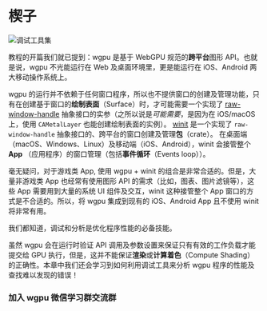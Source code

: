 # 楔子

<img src="/res/tools.png" alt="调试工具集">

教程的开篇我们就已提到：wgpu 是基于 WebGPU 规范的**跨平台**图形 API。也就是说，wgpu 不光能运行在 Web 及桌面环境里，更是能运行在 iOS、Android 两大移动操作系统上。

wgpu 的运行并不依赖于任何窗口程序，所以也不提供窗口的创建及管理功能，只有在创建基于窗口的**绘制表面**（Surface）时，才可能需要一个实现了 [raw-window-handle](https://github.com/rust-windowing/raw-window-handle) 抽象接口的实参（之所以说是*可能需要*，是因为在 iOS/macOS 上，使用 `CAMetalLayer` 也能创建绘制表面的实例）。
[winit](https://github.com/rust-windowing/winit) 是一个实现了 `raw-window-handle` 抽象接口的、跨平台的窗口创建及管理**包**（crate）。
在桌面端（macOS、Windows、Linux）及移动端（iOS、Android），winit 会接管整个 **App** （应用程序）的窗口管理（包括**事件循环**（Events loop））。

毫无疑问，对于游戏类 App, 使用 wgpu + winit 的组合是非常合适的。但是，大量非游戏类 App 也经常有使用图形 API 的需求（比如，图表、图片滤镜等），这些 App 需要用到大量的系统 UI 组件及交互，winit 这种接管整个 App 窗口的方式是不合适的。所以，将 wgpu 集成到现有的 iOS、Android App 且不使用 winit 将非常有用。

我们都知道，调试和分析是优化程序性能的必备技能。

虽然 wgpu 会在运行时验证 API 调用及参数设置来保证只有有效的工作负载才能提交给 GPU 执行，但是，这并不能保证**渲染**或**计算着色**（Compute Shading）的正确性。本章中我们还会学习到如何利用调试工具来分析 wgpu 程序的性能及查找难以发现的错误！

### 加入 wgpu 微信学习群交流群

<JoinWeiChatGroup />

